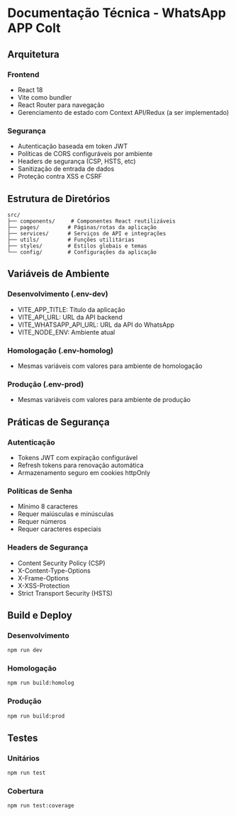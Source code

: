 # Documentação Técnica - WhatsApp APP Colt

## Arquitetura

### Frontend
- React 18
- Vite como bundler
- React Router para navegação
- Gerenciamento de estado com Context API/Redux (a ser implementado)

### Segurança
- Autenticação baseada em token JWT
- Políticas de CORS configuráveis por ambiente
- Headers de segurança (CSP, HSTS, etc)
- Sanitização de entrada de dados
- Proteção contra XSS e CSRF

## Estrutura de Diretórios

```
src/
├── components/     # Componentes React reutilizáveis
├── pages/         # Páginas/rotas da aplicação
├── services/      # Serviços de API e integrações
├── utils/         # Funções utilitárias
├── styles/        # Estilos globais e temas
└── config/        # Configurações da aplicação
```

## Variáveis de Ambiente

### Desenvolvimento (.env-dev)
- VITE_APP_TITLE: Título da aplicação
- VITE_API_URL: URL da API backend
- VITE_WHATSAPP_API_URL: URL da API do WhatsApp
- VITE_NODE_ENV: Ambiente atual

### Homologação (.env-homolog)
- Mesmas variáveis com valores para ambiente de homologação

### Produção (.env-prod)
- Mesmas variáveis com valores para ambiente de produção

## Práticas de Segurança

### Autenticação
- Tokens JWT com expiração configurável
- Refresh tokens para renovação automática
- Armazenamento seguro em cookies httpOnly

### Políticas de Senha
- Mínimo 8 caracteres
- Requer maiúsculas e minúsculas
- Requer números
- Requer caracteres especiais

### Headers de Segurança
- Content Security Policy (CSP)
- X-Content-Type-Options
- X-Frame-Options
- X-XSS-Protection
- Strict Transport Security (HSTS)

## Build e Deploy

### Desenvolvimento
```bash
npm run dev
```

### Homologação
```bash
npm run build:homolog
```

### Produção
```bash
npm run build:prod
```

## Testes

### Unitários
```bash
npm run test
```

### Cobertura
```bash
npm run test:coverage
``` 